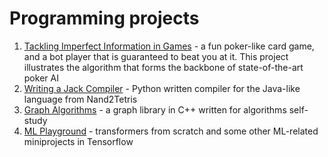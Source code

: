 # Programming projects

1. [Tackling Imperfect Information in Games](https://github.com/filipion/counterfactual-regret-game) - a fun poker-like card game, and a bot player that is guaranteed to beat you at it. This project illustrates the algorithm that forms the backbone of state-of-the-art poker AI
2. [Writing a Jack Compiler](https://github.com/filipion/compiler-for-Jack) - Python written compiler for the Java-like language from Nand2Tetris
3. [Graph Algorithms](https://github.com/filipion/graph-algos) - a graph library in C++ written for algorithms self-study
4. [ML Playground](https://github.com/filipion/mlplayground) - transformers from scratch and some other ML-related miniprojects in Tensorflow
